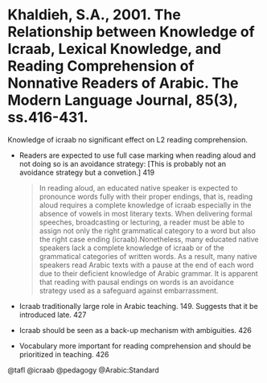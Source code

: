 # Khaldieh, S.A., 2001. The Relationship between Knowledge of Icraab, Lexical Knowledge, and Reading Comprehension of Nonnative Readers of Arabic.  The Modern Language Journal, 85(3), ss.416-431.

Knowledge of icraab no significant effect on L2 reading comprehension.

- Readers are expected to use full case marking when reading aloud and not doing so is an avoidance strategy: [This is probably not an avoidance strategy but a convetion.] 419

  > In reading aloud, an educated native speaker is expected to pronounce words fully with their proper endings, that is, reading aloud requires a complete knowledge of icraab especially in the absence of vowels in most literary texts. When delivering formal speeches, broadcasting or lecturing, a reader must be able to assign not only the right grammatical category to a word but also the right case ending (icraab).Nonetheless, many educated native speakers lack a complete knowledge of icraab or of the grammatical categories of written words. As a result, many native speakers read Arabic texts with a pause at the end of each word due to their deficient knowledge of Arabic grammar. It is apparent that reading with pausal endings on words is an avoidance strategy used as a safeguard against embarrassment.

- Icraab traditionally large role in Arabic teaching. 149. Suggests that it be introduced late. 427

- Icraab should be seen as a back-up mechanism with ambiguities. 426

- Vocabulary more important for reading comprehension and should be prioritized in teaching. 426

@tafl
@icraab
@pedagogy
@Arabic:Standard
